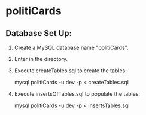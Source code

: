 politiCards
===========


## Database Set Up: ##

1. Create a MySQL database name "politiCards".
2. Enter in the directory. 
3. Execute createTables.sql to create the tables:

	mysql politiCards -u dev -p < createTables.sql

4.  Execute insertsOfTables.sql to populate the tables:

	mysql politiCards -u dev -p < insertsTables.sql

